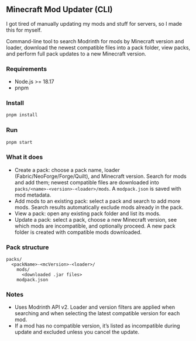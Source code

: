 ## Minecraft Mod Updater (CLI)

I got tired of manually updating my mods and stuff for servers, so I made this for myself.

Command-line tool to search Modrinth for mods by Minecraft version and loader, download the newest compatible files into a pack folder, view packs, and perform full pack updates to a new Minecraft version.

### Requirements
- Node.js >= 18.17
- pnpm

### Install
```bash
pnpm install
```

### Run
```bash
pnpm start
```

### What it does
- Create a pack: choose a pack name, loader (Fabric/NeoForge/Forge/Quilt), and Minecraft version. Search for mods and add them; newest compatible files are downloaded into `packs/<name>-<version>-<loader>/mods`. A `modpack.json` is saved with mod metadata.
- Add mods to an existing pack: select a pack and search to add more mods. Search results automatically exclude mods already in the pack.
- View a pack: open any existing pack folder and list its mods.
- Update a pack: select a pack, choose a new Minecraft version, see which mods are incompatible, and optionally proceed. A new pack folder is created with compatible mods downloaded.

### Pack structure
```
packs/
  <packName>-<mcVersion>-<loader>/
    mods/
      <downloaded .jar files>
    modpack.json
```

### Notes
- Uses Modrinth API v2. Loader and version filters are applied when searching and when selecting the latest compatible version for each mod.
- If a mod has no compatible version, it’s listed as incompatible during update and excluded unless you cancel the update.


